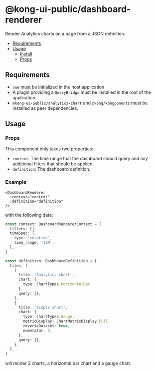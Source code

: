 # @kong-ui-public/dashboard-renderer

Render Analytics charts on a page from a JSON definition.

- [Requirements](#requirements)
- [Usage](#usage)
  - [Install](#install)
  - [Props](#props)

## Requirements

- `vue` must be initialized in the host application
- A plugin providing a `QueryBridge` must be installed in the root of the application.
- `@kong-ui-public/analytics-chart` and `@kong/kongponents` must be installed as peer dependencies.

## Usage

### Props

This component only takes two properties:

- `context`: The time range that the dashboard should query and any additional filters that should be applied.
- `definition`: The dashboard definition.

### Example

```vue
<DashboardRenderer
  :context="context"
  :definition="definition"
/>
```

with the following data:

```typescript
const context: DashboardRendererContext = {
  filters: [],
  timeSpec: {
    type: 'relative',
    time_range: '15M',
  },
}

const definition: DashboardDefinition = {
  tiles: [
    {
      title: 'Analytics chart',
      chart: {
        type: ChartTypes.HorizontalBar,
      },
      query: {},
    },
    {
      title: 'Simple chart',
      chart: {
        type: ChartTypes.Gauge,
        metricDisplay: ChartMetricDisplay.Full,
        reverseDataset: true,
        numerator: 0,
      },
      query: {},
    },
  ],
}
```

will render 2 charts, a horizontal bar chart and a gauge chart.
